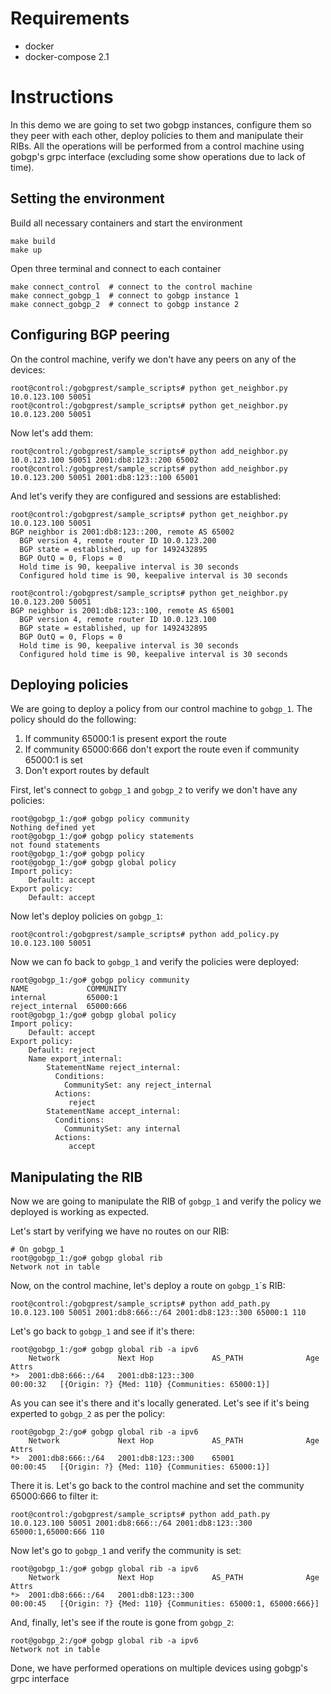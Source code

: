 Requirements
============

* docker
* docker-compose 2.1


Instructions
============

In this demo we are going to set two gobgp instances, configure them so they peer with each other,
deploy policies to them and manipulate their RIBs. All the operations will be performed from a
control machine using gobgp's grpc interface (excluding some show operations due to lack of time).

Setting the environment
-----------------------

Build all necessary containers and start the environment

```
make build
make up
```

Open three terminal and connect to each container

```
make connect_control  # connect to the control machine
make connect_gobgp_1  # connect to gobgp instance 1
make connect_gobgp_2  # connect to gobgp instance 2
```

Configuring BGP peering
-----------------------


On the control machine, verify we don't have any peers on any of the devices:

```
root@control:/gobgprest/sample_scripts# python get_neighbor.py 10.0.123.100 50051
root@control:/gobgprest/sample_scripts# python get_neighbor.py 10.0.123.200 50051
```

Now let's add them:

```
root@control:/gobgprest/sample_scripts# python add_neighbor.py 10.0.123.100 50051 2001:db8:123::200 65002
root@control:/gobgprest/sample_scripts# python add_neighbor.py 10.0.123.200 50051 2001:db8:123::100 65001
```

And let's verify they are configured and sessions are established:

```
root@control:/gobgprest/sample_scripts# python get_neighbor.py 10.0.123.100 50051
BGP neighbor is 2001:db8:123::200, remote AS 65002
  BGP version 4, remote router ID 10.0.123.200
  BGP state = established, up for 1492432895
  BGP OutQ = 0, Flops = 0
  Hold time is 90, keepalive interval is 30 seconds
  Configured hold time is 90, keepalive interval is 30 seconds

root@control:/gobgprest/sample_scripts# python get_neighbor.py 10.0.123.200 50051
BGP neighbor is 2001:db8:123::100, remote AS 65001
  BGP version 4, remote router ID 10.0.123.100
  BGP state = established, up for 1492432895
  BGP OutQ = 0, Flops = 0
  Hold time is 90, keepalive interval is 30 seconds
  Configured hold time is 90, keepalive interval is 30 seconds
```

Deploying policies
------------------

We are going to deploy a policy from our control machine to ``gobgp_1``. The policy should do the
following:

1. If community 65000:1 is present export the route
2. If community 65000:666 don't export the route even if community 65000:1 is set
3. Don't export routes by default

First, let's connect to ``gobgp_1`` and ``gobgp_2`` to verify we don't have any policies:

```
root@gobgp_1:/go# gobgp policy community
Nothing defined yet
root@gobgp_1:/go# gobgp policy statements
not found statements
root@gobgp_1:/go# gobgp policy
root@gobgp_1:/go# gobgp global policy
Import policy:
    Default: accept
Export policy:
    Default: accept
```

Now let's deploy policies on ``gobgp_1``:

```
root@control:/gobgprest/sample_scripts# python add_policy.py 10.0.123.100 50051
```

Now we can fo back to `gobgp_1` and verify the policies were deployed:

```
root@gobgp_1:/go# gobgp policy community
NAME             COMMUNITY
internal         65000:1
reject_internal  65000:666
root@gobgp_1:/go# gobgp global policy
Import policy:
    Default: accept
Export policy:
    Default: reject
    Name export_internal:
        StatementName reject_internal:
          Conditions:
            CommunitySet: any reject_internal
          Actions:
             reject
        StatementName accept_internal:
          Conditions:
            CommunitySet: any internal
          Actions:
             accept
```

Manipulating the RIB
--------------------

Now we are going to manipulate the RIB of ``gobgp_1`` and verify the policy we deployed is working
as expected.

Let's start by verifying we have no routes on our RIB:

```
# On gobgp_1
root@gobgp_1:/go# gobgp global rib
Network not in table
```

Now, on the control machine, let's deploy a route on ``gobgp_1``\`s RIB:

```
root@control:/gobgprest/sample_scripts# python add_path.py 10.0.123.100 50051 2001:db8:666::/64 2001:db8:123::300 65000:1 110
```

Let's go back to ``gobgp_1`` and see if it's there:

```
root@gobgp_1:/go# gobgp global rib -a ipv6
    Network             Next Hop             AS_PATH              Age        Attrs
*>  2001:db8:666::/64   2001:db8:123::300                         00:00:32   [{Origin: ?} {Med: 110} {Communities: 65000:1}]
```

As you can see it's there and it's locally generated. Let's see if it's being experted to
``gobgp_2`` as per the policy:

```
root@gobgp_2:/go# gobgp global rib -a ipv6
    Network             Next Hop             AS_PATH              Age        Attrs
*>  2001:db8:666::/64   2001:db8:123::300    65001                00:00:45   [{Origin: ?} {Med: 110} {Communities: 65000:1}]
```

There it is. Let's go back to the control machine and set the community 65000:666 to filter it:

```
root@control:/gobgprest/sample_scripts# python add_path.py 10.0.123.100 50051 2001:db8:666::/64 2001:db8:123::300 65000:1,65000:666 110
```

Now let's go to ``gobgp_1`` and verify the community is set:

```
root@gobgp_1:/go# gobgp global rib -a ipv6
    Network             Next Hop             AS_PATH              Age        Attrs
*>  2001:db8:666::/64   2001:db8:123::300                         00:00:45   [{Origin: ?} {Med: 110} {Communities: 65000:1, 65000:666}]
```

And, finally, let's see if the route is gone from ``gobgp_2``:

```
root@gobgp_2:/go# gobgp global rib -a ipv6
Network not in table
```

Done, we have performed operations on multiple devices using gobgp's grpc interface
